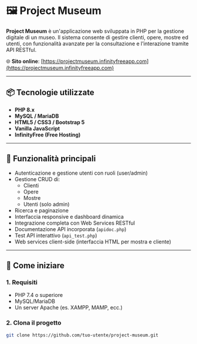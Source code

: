 # 🖼️ Project Museum

**Project Museum** è un'applicazione web sviluppata in PHP per la gestione digitale di un museo. Il sistema consente di gestire clienti, opere, mostre ed utenti, con funzionalità avanzate per la consultazione e l’interazione tramite API RESTful.

🌐 **Sito online**: [https://projectmuseum.infinityfreeapp.com](https://projectmuseum.infinityfreeapp.com)

---

## 📦 Tecnologie utilizzate

- **PHP 8.x**
- **MySQL / MariaDB**
- **HTML5 / CSS3 / Bootstrap 5**
- **Vanilla JavaScript**
- **InfinityFree (Free Hosting)**

---

## 🧰 Funzionalità principali

- Autenticazione e gestione utenti con ruoli (user/admin)
- Gestione CRUD di:
  - Clienti
  - Opere
  - Mostre
  - Utenti (solo admin)
- Ricerca e paginazione
- Interfaccia responsive e dashboard dinamica
- Integrazione completa con Web Services RESTful
- Documentazione API incorporata (`apidoc.php`)
- Test API interattivo (`api_test.php`)
- Web services client-side (interfaccia HTML per mostra e cliente)

---

## 🚀 Come iniziare

### 1. Requisiti

- PHP 7.4 o superiore
- MySQL/MariaDB
- Un server Apache (es. XAMPP, MAMP, ecc.)

### 2. Clona il progetto

```bash
git clone https://github.com/tuo-utente/project-museum.git
